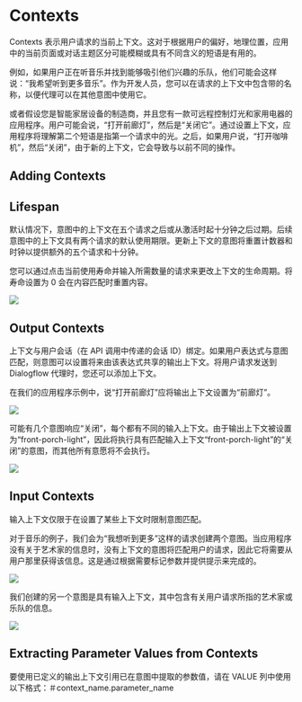 # Contexts

Contexts 表示用户请求的当前上下文。这对于根据用户的偏好，地理位置，应用中的当前页面或对话主题区分可能模糊或具有不同含义的短语是有用的。

例如，如果用户正在听音乐并找到能够吸引他们兴趣的乐队，他们可能会这样说：“我希望听到更多音乐”。作为开发人员，您可以在请求的上下文中包含带的名称，以便代理可以在其他意图中使用它。

或者假设您是智能家居设备的制造商，并且您有一款可远程控制灯光和家用电器的应用程序。用户可能会说，“打开前廊灯”，然后是“关闭它”。通过设置上下文，应用程序将理解第二个短语是指第一个请求中的光。之后，如果用户说，“打开咖啡机”，然后“关闭”，由于新的上下文，它会导致与以前不同的操作。

## Adding Contexts

## Lifespan

默认情况下，意图中的上下文在五个请求之后或从激活时起十分钟之后过期。后续意图中的上下文具有两个请求的默认使用期限。更新上下文的意图将重置计数器和时钟以提供额外的五个请求和十分钟。

您可以通过点击当前使用寿命并输入所需数量的请求来更改上下文的生命周期。将寿命设置为 0 会在内容匹配时重置内容。

![](https://ws1.sinaimg.cn/large/006tKfTcgy1fr3w142ci6j30hg054wee.jpg)

## Output Contexts

上下文与用户会话（在 API 调用中传递的会话 ID）绑定。如果用户表达式与意图匹配，则意图可以设置将来由该表达式共享的输出上下文。将用户请求发送到 Dialogflow 代理时，您还可以添加上下文。

在我们的应用程序示例中，说“打开前廊灯”应将输出上下文设置为“前廊灯”。

![](https://ws3.sinaimg.cn/large/006tKfTcgy1fr3w30fnkbj30k60iq74k.jpg)

可能有几个意图响应“关闭”，每个都有不同的输入上下文。由于输出上下文被设置为“front-porch-light”，因此将执行具有匹配输入上下文“front-porch-light”的“关闭”的意图，而其他所有意愿将不会执行。

![](https://ws3.sinaimg.cn/large/006tKfTcgy1fr3w77sg4yj30k40imq38.jpg)

## Input Contexts

输入上下文仅限于在设置了某些上下文时限制意图匹配。

对于音乐的例子，我们会为“我想听到更多”这样的请求创建两个意图。当应用程序没有关于艺术家的信息时，没有上下文的意图将匹配用户的请求，因此它将需要从用户那里获得该信息。这是通过根据需要标记参数并提供提示来完成的。

![](https://ws1.sinaimg.cn/large/006tKfTcgy1fr3w8ze90dj30jx0hrjrp.jpg)

我们创建的另一个意图是具有输入上下文，其中包含有关用户请求所指的艺术家或乐队的信息。

![](https://ws3.sinaimg.cn/large/006tKfTcgy1fr3w9zqtlij30js0mqmxl.jpg)

## Extracting Parameter Values from Contexts

要使用已定义的输出上下文引用已在意图中提取的参数值，请在 VALUE 列中使用以下格式：＃context_name.parameter_name
